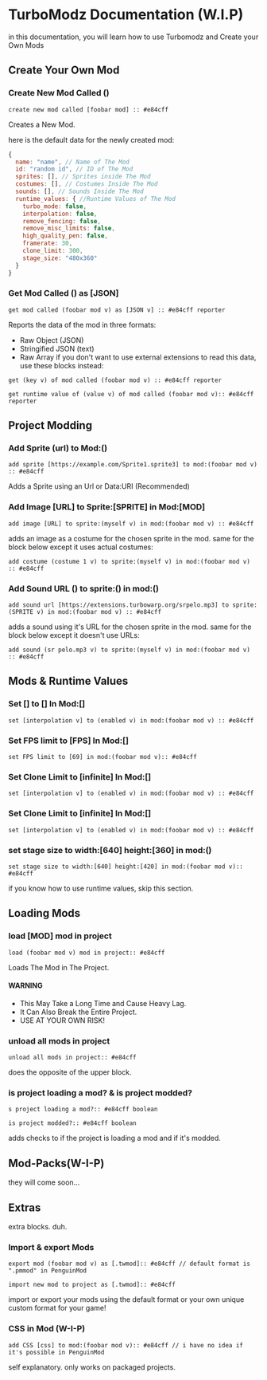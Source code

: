# TurboModz Documentation (W.I.P)
in this documentation, you will learn how to use Turbomodz and Create your Own Mods
## Create Your Own Mod
### Create New Mod Called ()

```scratch
create new mod called [foobar mod] :: #e84cff
```
Creates a New Mod. 

here is the default data for the newly created mod:
```javascript
{
  name: "name", // Name of The Mod
  id: "random id", // ID of The Mod
  sprites: [], // Sprites inside The Mod
  costumes: [], // Costumes Inside The Mod
  sounds: [], // Sounds Inside The Mod
  runtime_values: { //Runtime Values of The Mod
    turbo_mode: false,
    interpolation: false,
    remove_fencing: false,
    remove_misc_limits: false,
    high_quality_pen: false,
    framerate: 30,
    clone_limit: 300,
    stage_size: "480x360"
  }
}
```
### Get Mod Called () as [JSON]

```scratch
get mod called (foobar mod v) as [JSON v] :: #e84cff reporter
```
Reports the data of the mod in three formats:
  - Raw Object (JSON)
  - Stringified JSON (text)
  - Raw Array
if you don't want to use external extensions to read this data, use these blocks instead:

```scratch
get (key v) of mod called (foobar mod v) :: #e84cff reporter

get runtime value of (value v) of mod called (foobar mod v):: #e84cff reporter
```
## Project Modding
### Add Sprite \(url\) to Mod:()

```scratch
add sprite [https://example.com/Sprite1.sprite3] to mod:(foobar mod v) :: #e84cff
```
Adds a Sprite using an Url or Data:URI (Recommended)
### Add Image \[URL\] to Sprite:\[SPRITE\] in Mod:\[MOD\]

```scratch
add image [URL] to sprite:(myself v) in mod:(foobar mod v) :: #e84cff
```
adds an image as a costume for the chosen sprite in the mod. same for the block below except it uses actual costumes:

```scratch
add costume (costume 1 v) to sprite:(myself v) in mod:(foobar mod v) :: #e84cff
```

### Add Sound URL () to sprite:() in mod:()

```scratch
add sound url [https://extensions.turbowarp.org/srpelo.mp3] to sprite:(SPRITE v) in mod:(foobar mod v) :: #e84cff
```
adds a sound using it's URL for the chosen sprite in the mod. same for the block below except it doesn't use URLs:

```scratch
add sound (sr pelo.mp3 v) to sprite:(myself v) in mod:(foobar mod v) :: #e84cff
```
## Mods & Runtime Values
### Set [] to [] In Mod:[]
```scratch
set [interpolation v] to (enabled v) in mod:(foobar mod v) :: #e84cff
```
### Set FPS limit to [FPS] In Mod:[]
```scratch
set FPS limit to [69] in mod:(foobar mod v):: #e84cff
```
### Set Clone Limit to [infinite] In Mod:[]
```scratch
set [interpolation v] to (enabled v) in mod:(foobar mod v) :: #e84cff
```
### Set Clone Limit to [infinite] In Mod:[]
```scratch
set [interpolation v] to (enabled v) in mod:(foobar mod v) :: #e84cff
```
### set stage size to width:[640] height:[360] in mod:()
```scratch
set stage size to width:[640] height:[420] in mod:(foobar mod v):: #e84cff
```
if you know how to use runtime values, skip this section.
## Loading Mods
### load [MOD] mod in project

```scratch
load (foobar mod v) mod in project:: #e84cff
```
Loads The Mod in The Project.
#### WARNING
- This May Take a Long Time and Cause Heavy Lag.
- It Can Also Break the Entire Project.
- USE AT YOUR OWN RISK!
### unload all mods in project

```scratch
unload all mods in project:: #e84cff
```
does the opposite of the upper block.
### is project loading a mod? & is project modded?

```scratch
s project loading a mod?:: #e84cff boolean

is project modded?:: #e84cff boolean
```
adds checks to if the project is loading a mod and if it's modded.

## Mod-Packs(W-I-P)
they will come soon...

## Extras
extra blocks. duh.
### Import & export Mods
```scratch
export mod (foobar mod v) as [.twmod]:: #e84cff // default format is ".pmmod" in PenguinMod

import new mod to project as [.twmod]:: #e84cff
```
import or export your mods using the default format or your own unique custom format for your game!
### CSS in Mod (W-I-P)
```scratch
add CSS [css] to mod:(foobar mod v):: #e84cff // i have no idea if it's possible in PenguinMod
```
self explanatory. only works on packaged projects.

